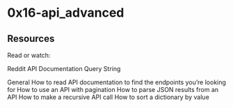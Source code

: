 # 0x16-api_advanced

## Resources
Read or watch:

Reddit API Documentation
Query String

General
How to read API documentation to find the endpoints you’re looking for
How to use an API with pagination
How to parse JSON results from an API
How to make a recursive API call
How to sort a dictionary by value

